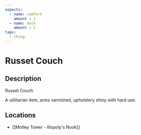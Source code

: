 ```yaml
---
aspects: 
  - name: comfort
    amount : 1
  - name: moth
    amount : 1
tags:
  - thing
---
```


# Russet Couch

## Description
Russet Couch

A utilitarian item, arms varnished, upholstery shiny with hard use.
## Locations
- [[Motley Tower - Illopoly's Nook]]